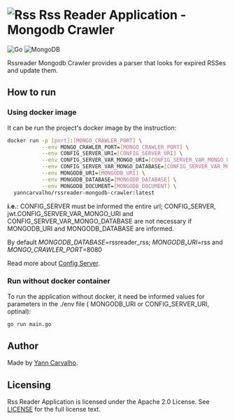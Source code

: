 # ![Rss](https://img.shields.io/badge/rss-F88900?style=for-the-badge&logo=rss&logoColor=white) __Rss Reader Application - Mongodb Crawler__ #

![Go](https://img.shields.io/badge/go-%2300ADD8.svg?style=for-the-badge&logo=go&logoColor=white)
![MongoDB](https://img.shields.io/badge/MongoDB-%234ea94b.svg?style=for-the-badge&logo=mongodb&logoColor=white)

Rssreader Mongodb Crawler provides a parser that looks for expired RSSes and update them.

## How to run ##

### Using docker image ###

It can be run the project's docker image by the instruction:

``` sh
docker run -p [port]:[MONGO_CRAWLER_PORT] \
           --env MONGO_CRAWLER_PORT=[MONGO_CRAWLER_PORT] \
           --env CONFIG_SERVER_URI=[CONFIG_SERVER_URI] \
           --env CONFIG_SERVER_VAR_MONGO_URI=[CONFIG_SERVER_VAR_MONGO_URI] \
           --env CONFIG_SERVER_VAR_MONGO_DATABASE=[CONFIG_SERVER_VAR_MONGO_DATABASE] \
           --env MONGODB_URI=[MONGODB_URI] \
           --env MONGODB_DATABASE=[MONGODB_DATABASE] \
           --env MONGODB_DOCUMENT=[MONGODB_DOCUMENT] \
  yanncarvalho/rssreader-mongodb-crawler:latest
```

__i.e.__: CONFIG_SERVER must be informed the entire url; CONFIG_SERVER, jwt.CONFIG_SERVER_VAR_MONGO_URI and CONFIG_SERVER_VAR_MONGO_DATABASE are not necessary if MONGODB_URI and MONGODB_DATABASE are informed.

By default _MONGODB_DATABASE_=rssreader_rss; _MONGODB_URI_=rss and _MONGO_CRAWLER_PORT_=8080

Read more about [Config Server](../config-server/README.md "Read more about config-server").

### Run without docker container ###

To run the application without docker, it need be informed values ​​for parameters in the ./env file ( MONGODB_URI or  CONFIG_SERVER_URI, optinal):

``` sh
go run main.go
```

## Author ##

Made by [Yann Carvalho](https://www.linkedin.com/in/yann-carvalho-764abab6/).

## Licensing ##

Rss Reader Application is licensed under the Apache 2.0 License. See [LICENSE](../LICENSE) for the full license text.
